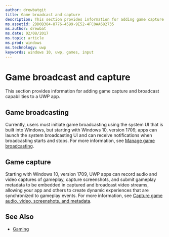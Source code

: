 ```yaml
---
author: drewbatgit
title: Game broadcast and capture
description: This section provides information for adding game capture and broadcast capabilities to a UWP app.
ms.assetid: 2DD0B384-8776-4599-9E52-4FC0AA682735
ms.author: drewbat
ms.date: 02/08/2017
ms.topic: article
ms.prod: windows
ms.technology: uwp
keywords: windows 10, uwp, games, input
---
```


# Game broadcast and capture

This section provides information for adding game capture and broadcast capabilities to a UWP app.

## Game broadcasting
Currently, users must initiate game broadcasting using the system UI that is built into Windows, but starting with Windows 10, version 1709, apps can launch the system broadcasting UI and can receive notifications when broadcasting starts and stops. For more information, see [Manage game broadcasting](manage-game-broadcasting.md).

## Game capture
Starting with Windows 10, version 1709, UWP apps can record audio and video captures of gameplay, capture screenshots, and submit gameplay metadata to be embedded in captured and broadcast video streams, allowing your app and others to create dynamic experiences that are synchronized to gameplay events. For more information, see [Capture game audio, video, screenshots, and metadata](capture-game-audio-video-screenshots-and-metadata.md).



## See Also

* [Gaming](index.md)